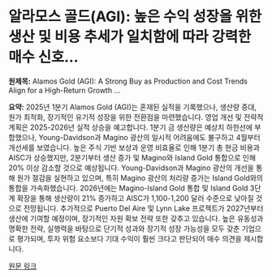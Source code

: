 # 알라모스 골드(AGI): 높은 수익 성장을 위한 생산 및 비용 추세가 일치함에 따라 강력한 매수 신호...

**원제목:** Alamos Gold (AGI): A Strong Buy as Production and Cost Trends Align for a High-Return Growth ...

**요약:** 2025년 1분기 Alamos Gold (AGI)는 혼재된 실적을 기록했으나, 생산량 증대, 원가 최적화, 장기적인 유기적 성장을 위한 전환점을 마련했습니다.  영업 개선 및 전략적 계획은 2025-2026년 실적 상승을 예고합니다.  1분기 금 생산량은 예상치 하한선에 부합했으나, Young-Davidson과 Magino 광산의 일시적 어려움에도 불구하고 4월부터 개선세를 보였습니다.  높은 주식 기반 보상과 운영 비효율로 인해 1분기 총 현금 비용과 AISC가 상승했지만,  2분기부터 생산 증가 및 Magino와 Island Gold 통합으로 인해 20% 이상 감소할 것으로 예상됩니다.  Young-Davidson과 Magino 광산의 개선을 통해 원가 절감을 실현하고 있으며, 특히 Magino 광산의 처리량 증가는 Island Gold와의 통합을 가속화했습니다.  2026년에는 Magino-Island Gold 통합 및 Island Gold 3단계 확장을 통해 생산량이 21% 증가하고 AISC가 1,100-1,200 달러 수준으로 낮아질 것으로 전망됩니다.  추가적으로 Puerto Del Aire 및 Lynn Lake 프로젝트가 2027년부터 생산에 기여할 예정이며,  장기적인 자원 확보 전략 또한 갖추고 있습니다.  높은 유동성과 명확한 전략, 실행력을 바탕으로 단기적 성과와 장기적 성장 가능성을 모두 갖춘 기업으로 평가되며, 투자 위험 요소보다 기대 수익이 훨씬 크다고 판단되어 매수 의견을 제시합니다.

[원문 링크](https://www.ainvest.com/news/alamos-gold-agi-strong-buy-production-cost-trends-align-high-return-growth-story-2507/)
